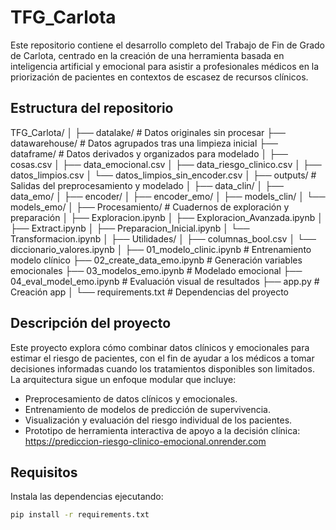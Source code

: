 # TFG_Carlota

Este repositorio contiene el desarrollo completo del Trabajo de Fin de Grado de Carlota, centrado en la creación de una herramienta basada en inteligencia artificial y emocional para asistir a profesionales médicos en la priorización de pacientes en contextos de escasez de recursos clínicos.

## Estructura del repositorio

TFG_Carlota/
│
├── datalake/ # Datos originales sin procesar
├── datawarehouse/ # Datos agrupados tras una limpieza inicial
├── dataframe/ # Datos derivados y organizados para modelado
│ ├── cosas.csv
│ ├── data_emocional.csv
│ ├── data_riesgo_clinico.csv
│ ├── datos_limpios.csv
│ └── datos_limpios_sin_encoder.csv
│
├── outputs/ # Salidas del preprocesamiento y modelado
│ ├── data_clin/
│ ├── data_emo/
│ ├── encoder/
│ ├── encoder_emo/
│ ├── models_clin/
│ └── models_emo/
│
├── Procesamiento/ # Cuadernos de exploración y preparación
│ ├── Exploracion.ipynb
│ ├── Exploracion_Avanzada.ipynb
│ ├── Extract.ipynb
│ ├── Preparacion_Inicial.ipynb
│ └── Transformacion.ipynb
│
├── Utilidades/
│ ├── columnas_bool.csv
│ └── diccionario_valores.ipynb
│
├── 01_modelo_clinic.ipynb # Entrenamiento modelo clínico
├── 02_create_data_emo.ipynb # Generación variables emocionales
├── 03_modelos_emo.ipynb # Modelado emocional
├── 04_eval_model_emo.ipynb # Evaluación visual de resultados
├── app.py # Creación app
│
└── requirements.txt # Dependencias del proyecto


## Descripción del proyecto

Este proyecto explora cómo combinar datos clínicos y emocionales para estimar el riesgo de pacientes, con el fin de ayudar a los médicos a tomar decisiones informadas cuando los tratamientos disponibles son limitados. La arquitectura sigue un enfoque modular que incluye:

- Preprocesamiento de datos clínicos y emocionales.
- Entrenamiento de modelos de predicción de supervivencia.
- Visualización y evaluación del riesgo individual de los pacientes.
- Prototipo de herramienta interactiva de apoyo a la decisión clínica: https://prediccion-riesgo-clinico-emocional.onrender.com

## Requisitos

Instala las dependencias ejecutando:

```bash
pip install -r requirements.txt
